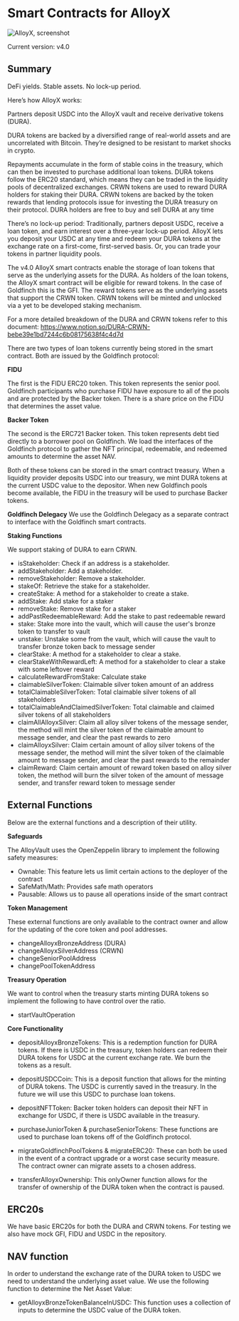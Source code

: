 # Smart Contracts for AlloyX

![AlloyX, screenshot](https://storage.googleapis.com/alloyx_assets/alloyx_frontend.png)

Current version: v4.0

## Summary
DeFi yields. Stable assets. No lock-up period. 

Here’s how AlloyX works: 
 
Partners deposit USDC into the AlloyX vault and receive derivative tokens (DURA).

DURA tokens are backed by a diversified range of real-world assets and are uncorrelated with Bitcoin. They’re designed to be resistant to market shocks in crypto.

Repayments accumulate in the form of stable coins in the treasury, which can then be invested to purchase additional loan tokens.
DURA tokens follow the ERC20 standard, which means they can be traded in the liquidity pools of decentralized exchanges.
CRWN tokens are used to reward DURA holders for staking their DURA. CRWN tokens are backed by the token rewards that lending protocols issue for investing the DURA treasury on their protocol. DURA holders are free to buy and sell DURA at any time

There’s no lock-up period: Traditionally, partners deposit USDC, receive a loan token, and earn interest over a three-year lock-up period. AlloyX lets you deposit your USDC at any time and redeem your DURA tokens at the exchange rate on a first-come, first-served basis. Or, you can trade your tokens in partner liquidity pools. 

The v4.0 AlloyX smart contracts enable the storage of loan tokens that serve as the underlying assets for the DURA. As holders of the loan tokens, the AlloyX smart contract will be eligible for reward tokens. In the case of Goldfinch this is the GFI. The reward tokens serve as the underlying assets that support the CRWN token. CRWN tokens will be minted and unlocked via a yet to be developed staking mechanism.

For a more detailed breakdown of the DURA and CRWN tokens refer to this document: https://www.notion.so/DURA-CRWN-bebe39e1bd7244c6b08175638f4c4d7d 

There are two types of loan tokens currently being stored in the smart contract. Both are issued by the Goldfinch protocol: 

**FIDU**

The first is the FIDU ERC20 token. This token represents the senior pool. Goldfinch participants who purchase FIDU have exposure to all of the pools and are protected by the Backer token. There is a share price on the FIDU that determines the asset value.

**Backer Token**

The second is the ERC721 Backer token. This token represents debt tied directly to a borrower pool on Goldfinch. We load the interfaces of the Goldfinch protocol to gather the NFT principal, redeemable, and redeemed amounts to determine the asset NAV.

Both of these tokens can be stored in the smart contract treasury. When a liquidity provider deposits USDC into our treasury, we mint DURA tokens at the current USDC value to the depositor. When new Goldfinch pools become available, the FIDU in the treasury will be used to purchase Backer tokens.

**Goldfinch Delegacy**
We use the Goldfinch Delegacy as a separate contract to interface with the Goldfinch smart contracts. 

**Staking Functions**

We support staking of DURA to earn CRWN.

- isStakeholder:  Check if an address is a stakeholder.
- addStakeholder:  Add a stakeholder.
- removeStakeholder: Remove a stakeholder.
- stakeOf: Retrieve the stake for a stakeholder.
- createStake: A method for a stakeholder to create a stake.
- addStake: Add stake for a staker
- removeStake: Remove stake for a staker
- addPastRedeemableReward: Add the stake to past redeemable reward
- stake: Stake more into the vault, which will cause the user's bronze token to transfer to vault
- unstake:  Unstake some from the vault, which will cause the vault to transfer bronze token back to message sender
- clearStake:  A method for a stakeholder to clear a stake.
- clearStakeWithRewardLeft: A method for a stakeholder to clear a stake with some leftover reward
- calculateRewardFromStake: Calculate stake
- claimableSilverToken: Claimable silver token amount of an address
- totalClaimableSilverToken: Total claimable silver tokens of all stakeholders
- totalClaimableAndClaimedSilverToken: Total claimable and claimed silver tokens of all stakeholders
- claimAllAlloyxSilver: Claim all alloy silver tokens of the message sender, the method will mint the silver token of the claimable amount to message sender, and clear the past rewards to zero
- claimAlloyxSilver:  Claim certain amount of alloy silver tokens of the message sender, the method will mint the silver token of the claimable amount to message sender, and clear the past rewards to the remainder
- claimReward: Claim certain amount of reward token based on alloy silver token, the method will burn the silver token of the amount of message sender, and transfer reward token to message sender

## External Functions
Below are the external functions and a description of their utility. 

**Safeguards**

The AlloyVault uses the OpenZeppelin library to implement the following safety measures:

- Ownable: This feature lets us limit certain actions to the deployer of the contract
- SafeMath/Math: Provides safe math operators
- Pausable: Allows us to pause all operations inside of the smart contract

**Token Management**

These external functions are only available to the contract owner and allow for the updating of the core token and pool addresses.

- changeAlloyxBronzeAddress (DURA)
- changeAlloyxSilverAddress (CRWN)
- changeSeniorPoolAddress
- changePoolTokenAddress

**Treasury Operation**

We want to control when the treasury starts minting DURA tokens so implement the following to have control over the ratio.

- startVaultOperation

**Core Functionality**

- depositAlloyxBronzeTokens: This is a redemption function for DURA tokens. If there is USDC in the treasury, token holders can redeem their DURA tokens for USDC at the current exchange rate. We burn the tokens as a result.

- depositUSDCCoin: This is a deposit function that allows for the minting of DURA tokens. The USDC is currently saved in the treasury. In the future we will use this USDC to purchase loan tokens.

- depositNFTToken: Backer token holders can deposit their NFT in exchange for USDC, if there is USDC available in the treasury.

- purchaseJuniorToken & purchaseSeniorTokens: These functions are used to purchase loan tokens off of the Goldfinch protocol. 

- migrateGoldfinchPoolTokens & migrateERC20: These can both be used in the event of a contract upgrade or a worst case security measure. The contract owner can migrate assets to a chosen address.

- transferAlloyxOwnership: This onlyOwner function allows for the transfer of ownership of the DURA token when the contract is paused.

## ERC20s
We have basic ERC20s for both the DURA and CRWN tokens. For testing we also have mock GFI, FIDU and USDC in the repository.

## NAV function
In order to understand the exchange rate of the DURA token to USDC we need to understand the underlying asset value. We use the following function to determine the Net Asset Value:

- getAlloyxBronzeTokenBalanceInUSDC: This function uses a collection of inputs to determine the USDC value of the DURA token.